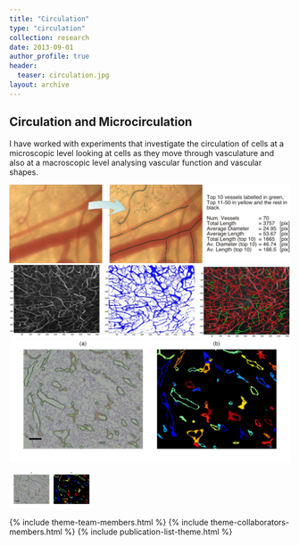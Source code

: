 ```yaml
---
title: "Circulation"
type: "circulation"
collection: research
date: 2013-09-01
author_profile: true
header:
  teaser: circulation.jpg
layout: archive
---
```


<h2> Circulation and Microcirculation </h2>

I have worked with experiments that investigate the circulation of cells at a microscopic level looking at cells as they move through vasculature and also at a macroscopic level analysing vascular function and vascular shapes.

![Screenshot1](tracing2.png)
![Screenshot1](r50_proj_seg_tra.jpg)
![Screenshot1](Figure6CD31.jpg)

 <img src="Figure6CD31.jpg" alt="Trulli" style="width:30%">

{% include theme-team-members.html %}
{% include theme-collaborators-members.html %}
{% include publication-list-theme.html %}
